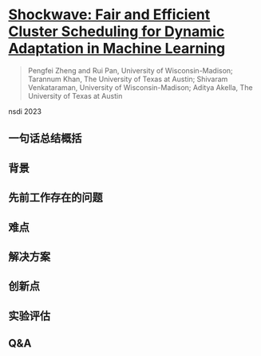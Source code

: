 # [Shockwave: Fair and Efficient Cluster Scheduling for Dynamic Adaptation in Machine Learning](https://www.usenix.org/conference/nsdi23/presentation/zheng)

> Pengfei Zheng and Rui Pan, University of Wisconsin-Madison; Tarannum Khan, The University of Texas at Austin; Shivaram Venkataraman, University of Wisconsin-Madison; Aditya Akella, The University of Texas at Austin

nsdi 2023

## 一句话总结概括



## 背景



## 先前工作存在的问题



## 难点



## 解决方案



## 创新点



## 实验评估



## Q&A